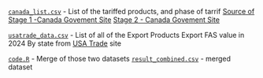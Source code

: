 
[`canada_list.csv`](https://github.com/shprintsin/submission_trade_economy/blob/main/canada/canada_list.csv "canada_list.csv") - List of the tariffed products, and phase of tarrif
	[Source of Stage 1 -Canada Govement Site](https://www.canada.ca/en/department-finance/news/2025/03/list-of-products-from-the-united-states-subject-to-25-per-cent-tariffs-effective-march-4-2025.html)
	[Stage 2 - Canada Govement Site](https://www.canada.ca/en/department-finance/programs/consultations/2025/notice-intent-impose-countermeasures-response-united-states-tariffs-on-canadian-goods.html)


[`usatrade_data.csv`](https://github.com/shprintsin/submission_trade_economy/blob/main/canada/usatrade_data.csv "usatrade_data.csv") - List of all of the Export Products Export FAS value in 2024 By state
from [USA Trade](https://usatrade.census.gov/) site
	
[`code.R`](https://github.com/shprintsin/submission_trade_economy/blob/main/canada/code.R "code.R") - Merge of those two datasets
[`result_combined.csv`](https://github.com/shprintsin/submission_trade_economy/blob/main/canada/result_combined.csv "result_combined.csv") - merged dataset
